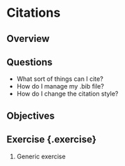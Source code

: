 # Citations

## Overview

## Questions

* What sort of things can I cite?
* How do I manage my .bib file?
* How do I change the citation style?

## Objectives

## Exercise {.exercise}

1. Generic exercise
